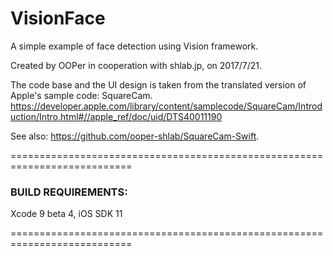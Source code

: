 # VisionFace
A simple example of face detection using Vision framework.

Created by OOPer in cooperation with shlab.jp, on 2017/7/21.

The code base and the UI design is taken from the translated version of Apple's sample code: SquareCam.
<https://developer.apple.com/library/content/samplecode/SquareCam/Introduction/Intro.html#//apple_ref/doc/uid/DTS40011190>

See also:
<https://github.com/ooper-shlab/SquareCam-Swift>.

===========================================================================
### BUILD REQUIREMENTS:

Xcode 9 beta 4, iOS SDK 11

===========================================================================
